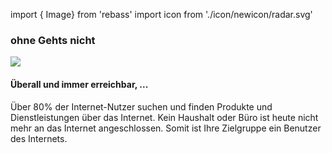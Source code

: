 <!-- @format -->

import { Image} from 'rebass'
import icon from './icon/newicon/radar.svg'

### ohne Gehts nicht

<Image py={[1,15,30]} width={200} src={icon} />

#### Überall und immer erreichbar, ...

Über 80% der Internet-Nutzer suchen und finden Produkte und Dienstleistungen über das Internet. Kein Haushalt oder Büro ist heute nicht mehr an das Internet angeschlossen. Somit ist Ihre Zielgruppe ein Benutzer des Internets.
